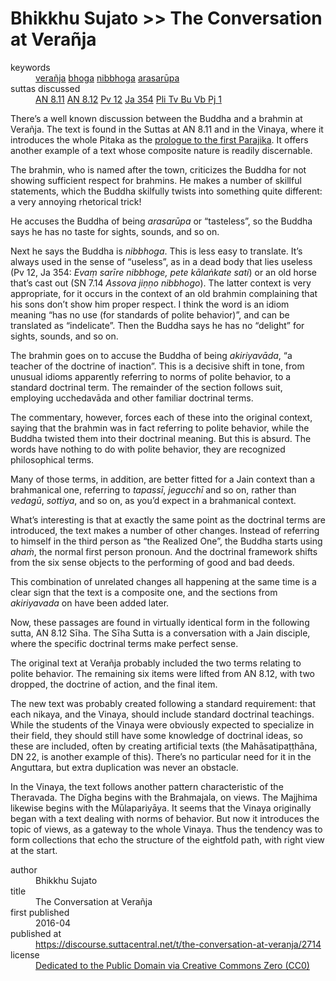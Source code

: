 # Bhikkhu Sujato >> The Conversation at Verañja

<dl class='metadata'>
<dt id='keywords'>keywords</dt>
	<dd property='dc:subject'>
		<a  target='_blank' rel='noopener' href='https://suttacentral.net/define/verañja'>verañja</a>
		<a  target='_blank' rel='noopener' href='https://suttacentral.net/define/bhoga'>bhoga</a>
		<a  target='_blank' rel='noopener' href='https://suttacentral.net/define/nibbhoga'>nibbhoga</a>
		<a  target='_blank' rel='noopener' href='https://suttacentral.net/define/arasarūpa'>arasarūpa</a>
	</dd>
<dt id='uid_sutta'>suttas discussed</dt>
	<dd property='dc:identifier'>
		<a  target='_blank' rel='noopener' href='https:suttacentral.net/an8.11'>AN 8.11</a>
		<a  target='_blank' rel='noopener' href='https:suttacentral.net/an8.12'>AN 8.12</a>
		<a  target='_blank' rel='noopener' href='https:suttacentral.net/pv12'>Pv 12</a>
		<a  target='_blank' rel='noopener' href='https:suttacentral.net/ja354'>Ja 354</a>
		<a  target='_blank' rel='noopener' href='https:suttacentral.net/pli-tv-bu-vb-pj1'>Pli Tv Bu Vb Pj 1</a>
	</dd>
</dl>

There’s a well known discussion between the Buddha and a brahmin at Verañja. The text is found in the Suttas at AN 8.11 and in the Vinaya, where it introduces the whole Pitaka as the [prologue to the first Parajika](https://suttacentral.net/pli-tv-bu-vb-pj1/en/brahmali). It offers another example of a text whose composite nature is readily discernable.

The brahmin, who is named after the town, criticizes the Buddha for not showing sufficient respect for brahmins. He makes a number of skillful statements, which the Buddha skilfully twists into something quite different: a very annoying rhetorical trick!

He accuses the Buddha of being <i>arasarūpa</i> or “tasteless”, so the Buddha says he has no taste for sights, sounds, and so on.

Next he says the Buddha is <i>nibbhoga</i>. This is less easy to translate. It’s always used in the sense of “useless”, as in a dead body that lies useless (Pv 12, Ja 354: <i>Evaṃ sarīre nibbhoge, pete kālaṅkate sati</i>) or an old horse that’s cast out (SN 7.14 <i>Assova jiṇṇo nibbhogo</i>). The latter context is very appropriate, for it occurs in the context of an old brahmin complaining that his sons don’t show him proper respect. I think the word is an idiom meaning “has no use (for standards of polite behavior)”, and can be translated as “indelicate”. Then the Buddha says he has no “delight” for sights, sounds, and so on.

The brahmin goes on to accuse the Buddha of being <i>akiriyavāda</i>, “a teacher of the doctrine of inaction”. This is a decisive shift in tone, from unusual idioms apparently referring to norms of polite behavior, to a standard doctrinal term. The remainder of the section follows suit, employing ucchedavāda and other familiar doctrinal terms.

The commentary, however, forces each of these into the original context, saying that the brahmin was in fact referring to polite behavior, while the Buddha twisted them into their doctrinal meaning. But this is absurd. The words have nothing to do with polite behavior, they are recognized philosophical terms.

Many of those terms, in addition, are better fitted for a Jain context than a brahmanical one, referring to <i>tapassī</i>, <i>jegucchī</i> and so on, rather than <i>vedagū</i>, <i>sottiya</i>, and so on, as you’d expect in a brahmanical context.

What’s interesting is that at exactly the same point as the doctrinal terms are introduced, the text makes a number of other changes. Instead of referring to himself in the third person as “the Realized One”, the Buddha starts using <i>ahaṁ</i>, the normal first person pronoun. And the doctrinal framework shifts from the six sense objects to the performing of good and bad deeds.

This combination of unrelated changes all happening at the same time is a clear sign that the text is a composite one, and the sections from <i>akiriyavada</i> on have been added later.

Now, these passages are found in virtually identical form in the following sutta, AN 8.12 Sīha. The Sīha Sutta is a conversation with a Jain disciple, where the specific doctrinal terms make perfect sense.

The original text at Verañja probably included the two terms relating to polite behavior. The remaining six items were lifted from AN 8.12, with two dropped, the doctrine of action, and the final item.

The new text was probably created following a standard requirement: that each nikaya, and the Vinaya, should include standard doctrinal teachings. While the students of the Vinaya were obviously expected to specialize in their field, they should still have some knowledge of doctrinal ideas, so these are included, often by creating artificial texts (the Mahāsatipaṭṭhāna, DN 22, is another example of this). There’s no particular need for it in the Anguttara, but extra duplication was never an obstacle.

In the Vinaya, the text follows another pattern characteristic of the Theravada. The Dīgha begins with the Brahmajala, on views. The Majjhima likewise begins with the Mūlapariyāya. It seems that the Vinaya originally began with a text dealing with norms of behavior. But now it introduces the topic of views, as a gateway to the whole Vinaya. Thus the tendency was to form collections that echo the structure of the eightfold path, with right view at the start.

<footer>
<dl class='metadata'>
<dt id='author'>author</dt>
	<dd property='dc:creator'>Bhikkhu Sujato</dd>
<dt id='title'>title</dt>
	<dd property='dc:title'>The Conversation at Verañja</dd>
<dt id='first_published_date'>first published</dt>
	<dd property='dc:date'>2016-04</dd>
<dt id='first_published_url'>published at</dt>
<dd property='dc:source'>
		<a  target='_blank' rel='noopener' href='https://discourse.suttacentral.net/t/the-conversation-at-veranja/2714'>https://discourse.suttacentral.net/t/the-conversation-at-veranja/2714</a>
</dd>
	<dt id='license'>license</dt>
	<dd property='dc:rights'>
		<a  target='_blank' rel='noopener' href='https://creativecommons.org/publicdomain/zero/1.0/legalcode'>Dedicated to the Public Domain via Creative Commons Zero (CC0)</a>
	</dd>
</dl>
</footer>